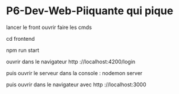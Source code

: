 # P6-Dev-Web-Piiquante qui pique

lancer le front ouvrir faire les cmds

cd frontend

npm run start

ouvrir dans le navigateur http ://localhost:4200/login

puis ouvrir le serveur dans la console : nodemon server

puis ouvrir dans le navigateur avec http ://localhost:3000
